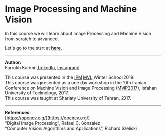 # Image Processing and Machine Vision
In this course we will learn about Image Processing and Machine Vision from scratch to advanced.

Let's go to the start at **[here](https://github.com/telecomp/OpenCV/wiki)**.

---

**Author:**  
Farrokh Karimi [[LinkedIn](https://www.linkedin.com/in/farrokhkarimi/), [Instagram](https://www.instagram.com/farrokhkarimi/)]

This course was presented in the [IPM](http://www.ipm.ac.ir/operator/PhotoAlbum/PH1900022.jpg) [MVL](https://evand.com/events/mvl)  Winter School 2019.  
This course was presented as a one day workshop in the 10th Iranian Conference on Machine Vision and Image Processing ([MVIP2017](http://www.mvip2017.iut.ac.ir/fa/page.php?rid=58)), Isfahan University of Technology, 2017.  
This course was taught at Shariaty University of Tehran, 2017.  

---

**References:**  
[https://opencv.org/](https://opencv.org/)  
“Digital Image Processing”, Rafael C. Gonzalez  
“Computer Vision: Algorithms and Applications”, Richard Szeliski
